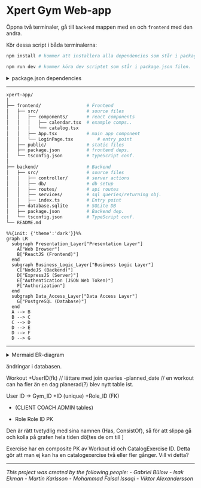 # Xpert Gym Web-app


Öppna två terminaler, gå till `backend` mappen med en och `frontend` med den andra.

Kör dessa script i båda terminalerna:

```bash
npm install # kommer att installera alla dependencies som står i package.json filen

npm run dev # kommer köra dev scriptet som står i package.json filen.
```

<p>
<details>
<summary>package.json dependencies</summary>


`devDependencies` kan ignoreras.

### Backend

```json
  "dependencies": {
    "@types/cors": "^2.8.14",
    "@types/express": "^4.17.18",
    "@types/node": "^20.7.0",
    "@types/sqlite3": "^3.1.9",
    "cors": "^2.8.5",
    "express": "^4.18.2",
    "sqlite3": "^5.1.6",
    "typescript": "^5.2.2"
  },
  "devDependencies": {
    "concurrently": "^8.2.1",
    "nodemon": "^3.0.1"
  }
```

### Frontend

```json

  "dependencies": {
    "react": "^18.2.0",
    "react-dom": "^18.2.0"
  },
  "devDependencies": {
    "@types/react": "^18.2.15",
    "@types/react-dom": "^18.2.7",
    "@typescript-eslint/eslint-plugin": "^6.0.0",
    "@typescript-eslint/parser": "^6.0.0",
    "@vitejs/plugin-react": "^4.0.3",
    "eslint": "^8.45.0",
    "eslint-plugin-react-hooks": "^4.6.0",
    "eslint-plugin-react-refresh": "^0.4.3",
    "typescript": "^5.0.2",
    "vite": "^4.4.5"
  }

```

</details>
</p>





---



```bash
xpert-app/
│
├── frontend/                 # Frontend
│   ├── src/                  # source files
│   │   ├── components/       # react components
│   │   │   ├── calendar.tsx  # example comps..
│   │   │   └── catalog.tsx
│   │   ├── App.tsx           # main app component
│   │   └── LoginPage.tsx         # entry point
│   ├── public/               # static files
│   ├── package.json          # frontend deps.
│   └── tsconfig.json         # typeScript conf. 
│
├── backend/                  # Backend
│   ├── src/                  # source files
│   │   ├── controller/       # server actions
│   │   ├── db/               # db setup
│   │   ├── routes/           # api routes
│   │   ├── services/         # sql queries/returning obj.
│   │   ├── index.ts          # Entry point
│   ├── database.sqlite       # SQLite DB
│   ├── package.json          # Backend dep.
│   └── tsconfig.json         # TypeScript conf.
└── README.md 


```

```mermaid
%%{init: {'theme':'dark'}}%%
graph LR 
  subgraph Presentation_Layer["Presentation Layer"]
    A["Web Browser"]
    B["ReactJS (Frontend)"]
  end
  subgraph Business_Logic_Layer["Business Logic Layer"]
    C["NodeJS (Backend)"]
    D["ExpressJS (Server)"]
    E["Authentication (JSON Web Token)"]
    F["Authorization"]
  end
  subgraph Data_Access_Layer["Data Access Layer"]
    G["PostgreSQL (Database)"]
  end
  A --> B
  B --> C
  C --> D
  D --> E
  D --> F
  D --> G
```

---

<p>
<details>
<summary>Mermaid ER-diagram</summary>

These details <em>remain</em> <strong>hidden</strong> until expanded.

```mermaid
erDiagram 

    exercise_attribute }o--o{ exercise_type_attribute: has
    exercise_type }o--o{ exercise_type_attribute: has
    exercise ||--o{ user_exercise : is

    exercise }o--|| exercise_type: is
    USER }o--o{ workout : uses    
    USER ||--o{ PLANNED_WORKOUT: owns
    USER }o--|| ROLE : is
    ROLE }o--o{ AUTHORIZATION : has
    workout ||--o{ user_exercise: has
    user_exercise ||--o{ user_exercise_attribute: contains
    exercise_attribute ||--o{ user_exercise_attribute: is


    workout ||--o{ PLANNED_WORKOUT: is

    USER {
        id int
        username string
        password string
        role_id int
    }

    ROLE {
        id int
        name string
    }

    AUTHORIZATION {
        role_id int
        name string
    }

    PLANNED_WORKOUT {
        id int
        date date
    }

    workout {
        id int
        name string
        user_id id
    }
    user_exercise {
        id int
        sets int
        reps int
        intervalles int
    }
    exercise {
       id int
       name string
       description string
       exercise_type id
    }
    exercise_type {
        name string
        id int
    }
    exercise_type_attribute {
        exercise_type_id int
        attribute_id int
    }
    user_exercise_attribute {
        value int
        user_exercise_id int
        attribute id
    }
    exercise_attribute {
        name string
        id int
    }

```

---


```mermaid
erDiagram 
    workout ||--o{ user_exercise: has
    user_exercise ||--o{ user_exercise_attribute: contains
    exercise_attribute }o--o{ exercise_type_attribute: has
    exercise_attribute ||--o{ user_exercise_attribute: is
    exercise_type }o--o{ exercise_type_attribute: has
    exercise }o--|| exercise_type: is
    exercise ||--o{ user_exercise : is



    workout {
        id int
        name string
        user_id id
    }
    user_exercise {
        id int
        sets int
        reps int
        intervalles int
    }
    exercise {
       id int
       name string
       description string
       exercise_type id
    }
    exercise_type {
        name string
        id int
    }
    exercise_type_attribute {
        exercise_type_id int
        attribute_id int
    }
    user_exercise_attribute {
        value int
        user_exercise_id int
        attribute id
    }
    exercise_attribute {
        name string
        id int
    }


```
</details>
</p>





ändringar i databasen.

Workout 
  +UserID(fk)   // lättare med join queries
  -planned_date // en workout can ha fler än en dag planerad(?) blev nytt table ist.

User
  ID -> Gym_ID
  +ID (unique)
  +Role_ID (FK)

- (CLIENT COACH ADMIN tables)
+ Role
  Role 
  ID PK


Den är rätt tvetydlig med sina namnen (Has, ConsistOf), så för att slippa gå och kolla på grafen hela tiden dö[tes de om till ]  


Exercise har en composite PK av Workout id och CatalogExercise ID.
Detta gör att man ej kan ha en catalogexercise två eller fler gånger. 
Vill vi detta?


---

*This project was created by the following people:*
*- Gabriel Bülow*
*- Isak Ekman*
*- Martin Karlsson*
*- Mohammad Faisal Issaqi*
*- Viktor Alexandersson*
